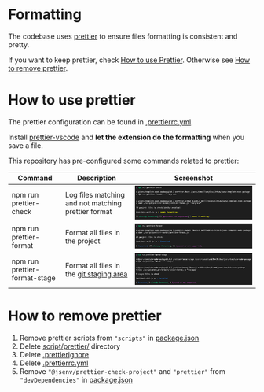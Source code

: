 # Formatting

The codebase uses [prettier](https://prettier.io) to ensure files formatting is consistent and pretty.

If you want to keep prettier, check [How to use Prettier](#How-to-use-prettier). Otherwise see [How to remove prettier](#How-to-remove-prettier).

# How to use prettier

The prettier configuration can be found in [.prettierrc.yml](../../.prettierrc.yml).

Install [prettier-vscode](https://marketplace.visualstudio.com/items?itemName=esbenp.prettier-vscode) and **let the extension do the formatting** when you save a file.

This repository has pre-configured some commands related to prettier:

| Command                       | Description                                                                                        | Screenshot                                     |
| ----------------------------- | -------------------------------------------------------------------------------------------------- | ---------------------------------------------- |
| npm run prettier-check        | Log files matching and not matching prettier format                                                | ![stuff](./prettier-check-terminal.png)        |
| npm run prettier-format       | Format all files in the project                                                                    | ![stuff](./prettier-format-terminal.png)       |
| npm run prettier-format-stage | Format all files in the [git staging area](https://softwareengineering.stackexchange.com/a/119790) | ![stuff](./prettier-format-stage-terminal.png) |

# How to remove prettier

1. Remove prettier scripts from `"scripts"` in [package.json](../../package.json#L25)
2. Delete [script/prettier/](../../script/prettier/) directory
3. Delete [.prettierignore](../../.prettierignore)
4. Delete [.prettierrc.yml](../../.prettierrc.yml)
5. Remove `"@jsenv/prettier-check-project"` and `"prettier"` from `"devDependencies"` in [package.json](../../package.json#L63)
